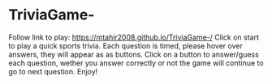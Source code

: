# TriviaGame-
Follow link to play: https://mtahir2008.github.io/TriviaGame-/
Click on start to play a quick sports trivia. 
Each question is timed, please hover over answers, they will appear as as buttons. 
Click on a button to answer/guess each question, wether you answer correctly or not the game will continue to go to next question. 
Enjoy! 
